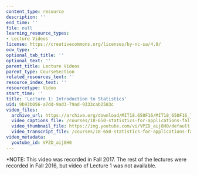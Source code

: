 ```yaml
---
content_type: resource
description: ''
end_time: ''
file: null
learning_resource_types:
- Lecture Videos
license: https://creativecommons.org/licenses/by-nc-sa/4.0/
ocw_type: ''
optional_tab_title: ''
optional_text: ''
parent_title: Lecture Videos
parent_type: CourseSection
related_resources_text: ''
resource_index_text: ''
resourcetype: Video
start_time: ''
title: 'Lecture 1: Introduction to Statistics'
uid: 9b93b056-a7dd-9ad3-79ad-9333cab2583c
video_files:
  archive_url: https://archive.org/download/MIT18.650F16/MIT18_650F16_lec01_300k.mp4
  video_captions_file: /courses/18-650-statistics-for-applications-fall-2016/6cefbec234d453f4a24cf03ae325bb53_VPZD_aij8H0.vtt
  video_thumbnail_file: https://img.youtube.com/vi/VPZD_aij8H0/default.jpg
  video_transcript_file: /courses/18-650-statistics-for-applications-fall-2016/b346030a7fb66849b392ba2b193fcda6_VPZD_aij8H0.pdf
video_metadata:
  youtube_id: VPZD_aij8H0
---
```


\*NOTE: This video was recorded in Fall 2017. The rest of the lectures were recorded in Fall 2016, but video of Lecture 1 was not available.

